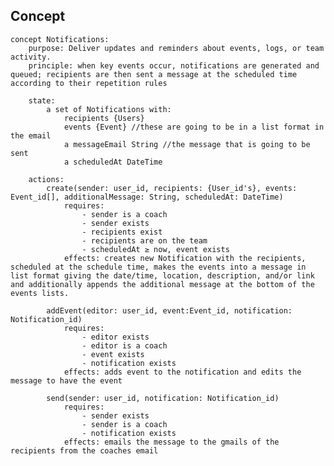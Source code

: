 ## Concept

    concept Notifications:
        purpose: Deliver updates and reminders about events, logs, or team activity.
        principle: when key events occur, notifications are generated and queued; recipients are then sent a message at the scheduled time according to their repetition rules

        state:
            a set of Notifications with:
                recipients {Users}
                events {Event} //these are going to be in a list format in the email
                a messageEmail String //the message that is going to be sent
                a scheduledAt DateTime

        actions:
            create(sender: user_id, recipients: {User_id's}, events: Event_id[], additionalMessage: String, scheduledAt: DateTime)
                requires: 
                    - sender is a coach
                    - sender exists
                    - recipients exist 
                    - recipients are on the team
                    - scheduledAt ≥ now, event exists
                effects: creates new Notification with the recipients, scheduled at the schedule time, makes the events into a message in list format giving the date/time, location, description, and/or link and additionally appends the additional message at the bottom of the events lists. 
            
            addEvent(editor: user_id, event:Event_id, notification: Notification_id)
                requires: 
                    - editor exists
                    - editor is a coach
                    - event exists
                    - notification exists
                effects: adds event to the notification and edits the message to have the event

            send(sender: user_id, notification: Notification_id)
                requires: 
                    - sender exists
                    - sender is a coach
                    - notification exists
                effects: emails the message to the gmails of the recipients from the coaches email